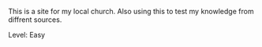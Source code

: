This is a site for my local church. Also using this to test my knowledge from diffrent sources. 

Level: Easy
